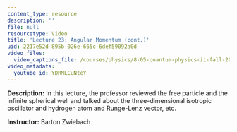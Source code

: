 ```yaml
---
content_type: resource
description: ''
file: null
resourcetype: Video
title: 'Lecture 23: Angular Momentum (cont.)'
uid: 2217e52d-895b-026e-665c-6def59092a0d
video_files:
  video_captions_file: /courses/physics/8-05-quantum-physics-ii-fall-2013/video-lectures/lecture-23-angular-momentum-cont./YDRMLCuNteY.vtt
video_metadata:
  youtube_id: YDRMLCuNteY
---
```


**Description:** In this lecture, the professor reviewed the free particle and the infinite spherical well and talked about the three-dimensional isotropic oscillator and hydrogen atom and Runge-Lenz vector, etc.

**Instructor:** Barton Zwiebach